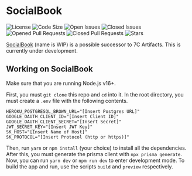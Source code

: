 # SocialBook
![License](https://img.shields.io/github/license/megagames-me/social-book) ![Code Size](https://img.shields.io/github/languages/code-size/megagames-me/social-book?style=flat) ![Open Issues](https://img.shields.io/github/issues/megagames-me/social-book) ![Closed Issues](https://img.shields.io/github/issues-closed/megagames-me/social-book) ![Opened Pull Requests](https://img.shields.io/github/issues-pr/megagames-me/social-book) ![Closed Pull Requests](https://img.shields.io/github/issues-pr-closed/megagames-me/social-book) ![Stars](https://img.shields.io/github/stars/megagames-me/social-book?style=social)

[SocialBook](https://sas-social-book.herokuapp.com/) (name is WIP) is a possible successor to 7C Artifacts. This is currently under development.

## Working on SocialBook

Make sure that you are running Node.js v16+.

First, you must `git clone` this repo and `cd` into it. In the root directory, you must create a `.env` file with the following contents. 
```.env
HEROKU_POSTGRESQL_BROWN_URL="[Insert Postgres URL]"
GOOGLE_OAUTH_CLIENT_ID="[Insert Client ID]"
GOOGLE_OAUTH_CLIENT_SECRET="[Insert Secret]"
JWT_SECRET_KEY="[Insert JWT Key]"
SK_HOST="[Insert Name of Host]"
SK_PROTOCOL="[Insert Protocol (http or https)]"
```
Then, run `yarn` or `npm install` (your choice) to install all the dependencies. After this, you must generate the prisma client with `npx prisma generate`. Now, you can run `yarn dev` or `npm run dev` to enter development mode. To build the app and run, use the scripts `build` and `preview` respectively.
